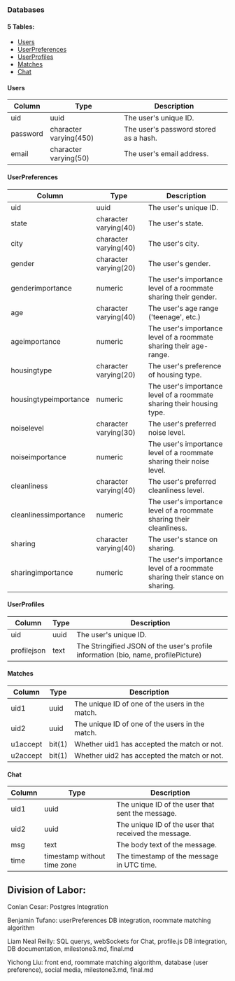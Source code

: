 ### Databases

#### 5 Tables:

- [Users](#users)
- [UserPreferences](#userpreferences)
- [UserProfiles](#userprofiles)
- [Matches](#matches)
- [Chat](#chat)


#### Users

| Column   | Type                   | Description                           |
| -------- | ---------------------- | ------------------------------------- |
| uid      | uuid                   | The user's unique ID.                 |
| password | character varying(450) | The user's password stored as a hash. |
| email    | character varying(50)  | The user's email address.             |

#### UserPreferences

| Column                | Type                  | Description                                                  |
| --------------------- | --------------------- | ------------------------------------------------------------ |
| uid                   | uuid                  | The user's unique ID.                                        |
| state                 | character varying(40) | The user's state.                                            |
| city                  | character varying(40) | The user's city.                                             |
| gender                | character varying(20) | The user's gender.                                           |
| genderimportance      | numeric               | The user's importance level of a roommate sharing their gender. |
| age                   | character varying(40) | The user's age range ('teenage', etc.)                       |
| ageimportance         | numeric               | The user's importance level of a roommate sharing their age-range. |
| housingtype           | character varying(20) | The user's preference of housing type.                       |
| housingtypeimportance | numeric               | The user's importance level of a roommate sharing their housing type. |
| noiselevel            | character varying(30) | The user's preferred noise level.                            |
| noiseimportance       | numeric               | The user's importance level of a roommate sharing their noise level. |
| cleanliness           | character varying(40) | The user's preferred cleanliness level.                      |
| cleanlinessimportance | numeric               | The user's importance level of a roommate sharing their cleanliness. |
| sharing               | character varying(40) | The user's stance on sharing.                                |
| sharingimportance     | numeric               | The user's importance level of a roommate sharing their stance on sharing. |

#### UserProfiles

| Column      | Type | Description                                                  |
| ----------- | ---- | ------------------------------------------------------------ |
| uid         | uuid | The user's unique ID.                                        |
| profilejson | text | The Stringified JSON of the user's profile information (bio, name, profilePicture) |

#### Matches

| Column   | Type   | Description                                     |
| -------- | ------ | ----------------------------------------------- |
| uid1     | uuid   | The unique ID of one of the users in the match. |
| uid2     | uuid   | The unique ID of one of the users in the match. |
| u1accept | bit(1) | Whether uid1 has accepted the match or not.     |
| u2accept | bit(1) | Whether uid2 has accepted the match or not.     |

#### Chat

| Column | Type                        | Description                                          |
| ------ | --------------------------- | ---------------------------------------------------- |
| uid1   | uuid                        | The unique ID of the user that sent the message.     |
| uid2   | uuid                        | The unique ID of the user that received the message. |
| msg    | text                        | The body text of the message.                        |
| time   | timestamp without time zone | The timestamp of the message in UTC time.            |



## Division of Labor:

Conlan Cesar: Postgres Integration

Benjamin Tufano: userPreferences DB integration, roommate matching algorithm

Liam Neal Reilly: SQL querys, webSockets for Chat, profile.js DB integration, DB documentation, milestone3.md, final.md

Yichong Liu: front end, roommate matching algorithm, database (user preference), social media, milestone3.md, final.md